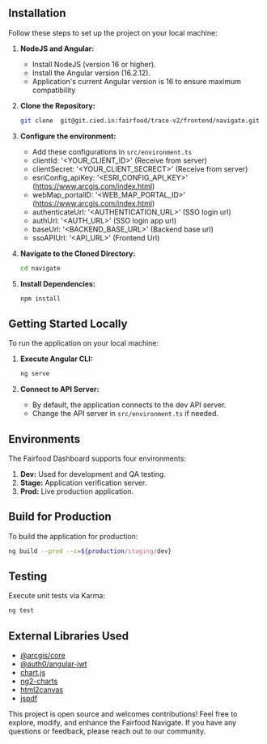 ## Installation

Follow these steps to set up the project on your local machine:

1. **NodeJS and Angular:**

   - Install NodeJS (version 16 or higher).
   - Install the Angular version (16.2.12).
   - Application's current Angular version is 16 to ensure maximum compatibility

2. **Clone the Repository:**

   ```bash
   git clone  git@git.cied.in:fairfood/trace-v2/frontend/navigate.git
   ```

3. **Configure the environment:**

   - Add these configurations in `src/environment.ts`
   - clientId: '<YOUR_CLIENT_ID>' (Receive from server)
   - clientSecret: '<YOUR_CLIENT_SECRECT>' (Receive from server)
   - esriConfig_apiKey: '<ESRI_CONFIG_API_KEY>' (https://www.arcgis.com/index.html)
   - webMap_portalID: '<WEB_MAP_PORTAL_ID>' (https://www.arcgis.com/index.html)
   - authenticateUrl: '<AUTHENTICATION_URL>' (SSO login url)
   - authUrl: '<AUTH_URL>' (SSO login app url)
   - baseUrl: '<BACKEND_BASE_URL>' (Backend base url)
   - ssoAPIUrl: '<API_URL>' (Frontend Url)

4. **Navigate to the Cloned Directory:**

   ```bash
   cd navigate
   ```

5. **Install Dependencies:**
   ```bash
   npm install
   ```

## Getting Started Locally

To run the application on your local machine:

1. **Execute Angular CLI:**

   ```bash
   ng serve
   ```

2. **Connect to API Server:**
   - By default, the application connects to the dev API server.
   - Change the API server in `src/environment.ts` if needed.

## Environments

The Fairfood Dashboard supports four environments:

1. **Dev:** Used for development and QA testing.
2. **Stage:** Application verification server.
3. **Prod:** Live production application.

## Build for Production

To build the application for production:

```bash
ng build --prod --c=${production/staging/dev}
```

## Testing

Execute unit tests via Karma:

```bash
ng test
```

## External Libraries Used

- [@arcgis/core](https://www.npmjs.com/package/@arcgis/core)
- [@auth0/angular-jwt](https://www.npmjs.com/package/@auth0/angular-jwt)
- [chart.js](https://www.chartjs.org/)
- [ng2-charts](https://www.npmjs.com/package/ng2-charts)
- [html2canvas](https://www.npmjs.com/package/html2canvas)
- [jspdf](https://www.npmjs.com/package/jspdf)

This project is open source and welcomes contributions! Feel free to explore, modify, and enhance the Fairfood Navigate. If you have any questions or feedback, please reach out to our community.
